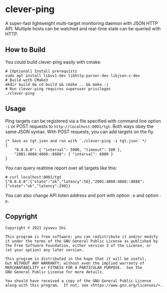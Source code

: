 clever-ping
===========

A super-fast lightweight multi-target monitoring daemon with JSON HTTP API. Multiple
hosts can be watched and real-time state can be queried with HTTP.

How to Build
------------

You could build clever-ping easily with cmake:

```
# [Optional] Install prerequists
sudo apt install libuv1-dev libhttp-parser-dev libjson-c-dev
# Build with CMake3
mkdir build && cd build && cmake .. && make -j
# Run clever-ping requires superuser privileges
./clever-ping
```

Usage
-----

Ping targets can be registered via a file specified with command line option `-i` or
POST requests to `http://localhost:8001/tgt`. Both ways obey the same JSON syntax.
With POST requests, you can add targets on the fly.

```
/* Save as tgt.json and run with `./clever-ping -i tgt.json` */
{
    "8.8.8.8": { "interval": 5000, "timeout": 500 },
    "2001:4860:4860::8888": { "interval": 6000 }
}
```

You can query realtime report over all targets like this:

```
# curl localhost:8001/tgt
{"8.8.8.8":{"state":"ok","latency":56},"2001:4860:4860::8888":{"state":"ok","latency":298}}
```

You can also change API listen address and port with option `-b` and option `-p`.

Copyright
---------

    Copyright © 2021 zyxwvu Shi

    This program is free software: you can redistribute it and/or modify
    it under the terms of the GNU General Public License as published by
    the Free Software Foundation, either version 3 of the License, or
    (at your option) any later version.

    This program is distributed in the hope that it will be useful,
    but WITHOUT ANY WARRANTY; without even the implied warranty of
    MERCHANTABILITY or FITNESS FOR A PARTICULAR PURPOSE.  See the
    GNU General Public License for more details.

    You should have received a copy of the GNU General Public License
    along with this program.  If not, see <https://www.gnu.org/licenses/>.

